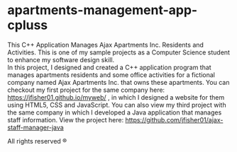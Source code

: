 # apartments-management-app-cpluss
This C++ Application Manages Ajax Apartments Inc. Residents and Activities.
This is one of my sample projects as a Computer Science student to enhance my software design skill.  
In this project, I designed and created a C++ application program that manages apartments residents and some office activities for a fictional company named Ajax Apartments Inc. that owns these apartments.
You can checkout my first project for the same company here: https://jfisher01.github.io/myweb/ , in which I designed a website for them using HTML5, CSS and JavaScript.
You can also view my third project with the same company in which I developed a Java application that manages staff information. View the project here: https://github.com/jfisher01/ajax-staff-manager-java

All rights reserved ® 
